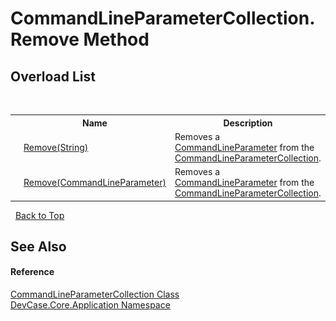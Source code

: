# CommandLineParameterCollection.Remove Method 
 


## Overload List
&nbsp;<table><tr><th></th><th>Name</th><th>Description</th></tr><tr><td>![Public method](media/pubmethod.gif "Public method")</td><td><a href="M_DevCase_Core_Application_CommandLineParameterCollection_Remove_1">Remove(String)</a></td><td>
Removes a <a href="T_DevCase_Core_Application_CommandLineParameter">CommandLineParameter</a> from the <a href="T_DevCase_Core_Application_CommandLineParameterCollection">CommandLineParameterCollection</a>.</td></tr><tr><td>![Public method](media/pubmethod.gif "Public method")</td><td><a href="M_DevCase_Core_Application_CommandLineParameterCollection_Remove">Remove(CommandLineParameter)</a></td><td>
Removes a <a href="T_DevCase_Core_Application_CommandLineParameter">CommandLineParameter</a> from the <a href="T_DevCase_Core_Application_CommandLineParameterCollection">CommandLineParameterCollection</a>.</td></tr></table>&nbsp;
<a href="#commandlineparametercollection.remove-method">Back to Top</a>

## See Also


#### Reference
<a href="T_DevCase_Core_Application_CommandLineParameterCollection">CommandLineParameterCollection Class</a><br /><a href="N_DevCase_Core_Application">DevCase.Core.Application Namespace</a><br />